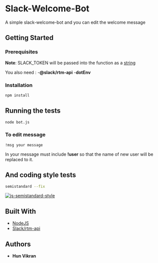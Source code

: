 # Slack-Welcome-Bot

  A simple slack-welcome-bot and you can edit the welcome message

## Getting Started


### Prerequisites


**Note**: SLACK_TOKEN will be passed into the function as a [string](https://developer.mozilla.org/en-US/docs/Web/JavaScript/Reference/Global_Objects/String)

You also need :
  -**@slack/rtm-api**
  -**dotEnv**


### Installation

```bash
npm install
```

## Running the tests

```bash
node bot.js
```


### To edit message

```
!msg your message
```

In your message must include **!user** so that the name of new user will be replaced to it.


## And coding style tests

```bash
semistandard --fix
```
[![js-semistandard-style](https://img.shields.io/badge/code%20style-semistandard-brightgreen.svg?style=flat-square)](https://github.com/Flet/semistandard)

## Built With

* [NodeJS](https://nodejs.org/en/)
* [Slack/rtm-api](https://www.npmjs.com/package/@slack/rtm-api)

## Authors

* **Hun Vikran** 
